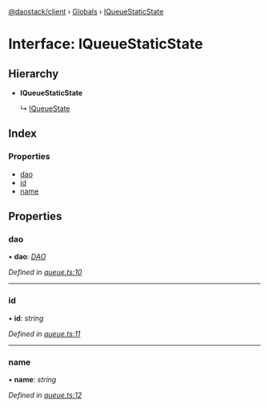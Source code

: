 [@daostack/client](../README.md) › [Globals](../globals.md) › [IQueueStaticState](iqueuestaticstate.md)

# Interface: IQueueStaticState

## Hierarchy

* **IQueueStaticState**

  ↳ [IQueueState](iqueuestate.md)

## Index

### Properties

* [dao](iqueuestaticstate.md#dao)
* [id](iqueuestaticstate.md#id)
* [name](iqueuestaticstate.md#name)

## Properties

###  dao

• **dao**: *[DAO](../classes/dao.md)*

*Defined in [queue.ts:10](https://github.com/daostack/client/blob/a635c74/src/queue.ts#L10)*

___

###  id

• **id**: *string*

*Defined in [queue.ts:11](https://github.com/daostack/client/blob/a635c74/src/queue.ts#L11)*

___

###  name

• **name**: *string*

*Defined in [queue.ts:12](https://github.com/daostack/client/blob/a635c74/src/queue.ts#L12)*
